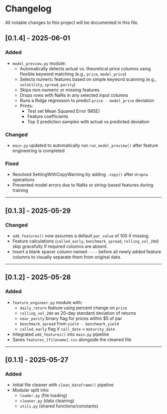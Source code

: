 # Changelog

All notable changes to this project will be documented in this file.

## [0.1.4] - 2025-06-01
### Added
- `model_preview.py` module:
  - Automatically detects actual vs. theoretical price columns using flexible keyword matching (e.g., `price`, `model_price`)
  - Selects numeric features based on simple keyword scanning (e.g., `volatility`, `spread`, `parity`)
  - Skips non-numeric or missing features
  - Drops rows with NaNs in any selected input columns
  - Runs a Ridge regression to predict `price - model_price` deviation
  - Prints:
    - Test set Mean Squared Error (MSE)
    - Feature coefficients
    - Top 3 prediction samples with actual vs predicted deviation

### Changed
- `main.py` updated to automatically run `run_model_preview()` after feature engineering is completed

### Fixed
- Resolved SettingWithCopyWarning by adding `.copy()` after `dropna` operations
- Prevented model errors due to NaNs or string-based features during training

---

## [0.1.3] - 2025-05-29
### Changed
- `add_features()` now assumes a default `par_value` of 100 if missing.
- Feature calculations (`called_early`, `benchmark_spread`, `rolling_vol_20d`) skip gracefully if required columns are absent.
- Insert a blank spacer column named `----` before all newly added feature columns to visually separate them from original data.

---

## [0.1.2] - 2025-05-28
### Added
- `feature_engineer.py` module with:
  - `daily_return` feature using percent change on `price`
  - `rolling_vol_20d` as 20-day standard deviation of returns
  - `near_parity` binary flag for prices within $5 of par
  - `benchmark_spread` from `yield - benchmark_yield`
  - `called_early` flag if `call_date` < `maturity_date`
- Integrated `add_features()` into `main.py` pipeline
- Saves `features_[filename].csv` alongside the cleaned file

---

## [0.1.1] - 2025-05-27
### Added
- Initial file cleaner with `clean_dataframe()` pipeline
- Modular split into:
  - `loader.py` (file loading)
  - `cleaner.py` (data cleaning)
  - `utils.py` (shared functions/constants)
